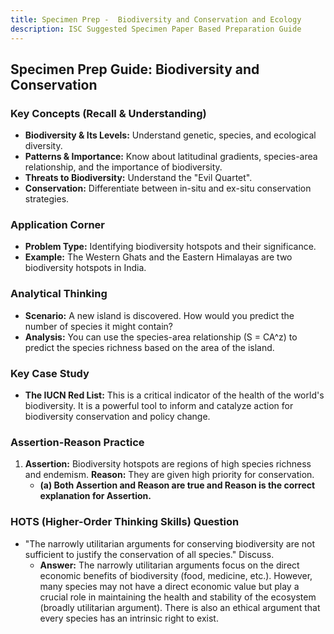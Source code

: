 ```yaml
---
title: Specimen Prep -  Biodiversity and Conservation and Ecology
description: ISC Suggested Specimen Paper Based Preparation Guide
---
```


## Specimen Prep Guide: Biodiversity and Conservation

### Key Concepts (Recall & Understanding)

*   **Biodiversity & Its Levels:** Understand genetic, species, and ecological diversity.
*   **Patterns & Importance:** Know about latitudinal gradients, species-area relationship, and the importance of biodiversity.
*   **Threats to Biodiversity:** Understand the "Evil Quartet".
*   **Conservation:** Differentiate between in-situ and ex-situ conservation strategies.

### Application Corner

*   **Problem Type:** Identifying biodiversity hotspots and their significance.
*   **Example:** The Western Ghats and the Eastern Himalayas are two biodiversity hotspots in India.

### Analytical Thinking

*   **Scenario:** A new island is discovered. How would you predict the number of species it might contain?
*   **Analysis:** You can use the species-area relationship (S = CA^z) to predict the species richness based on the area of the island.

### Key Case Study

*   **The IUCN Red List:** This is a critical indicator of the health of the world's biodiversity. It is a powerful tool to inform and catalyze action for biodiversity conservation and policy change.

### Assertion-Reason Practice

1.  **Assertion:** Biodiversity hotspots are regions of high species richness and endemism.
    **Reason:** They are given high priority for conservation.
    *   **(a) Both Assertion and Reason are true and Reason is the correct explanation for Assertion.**

### HOTS (Higher-Order Thinking Skills) Question

*   "The narrowly utilitarian arguments for conserving biodiversity are not sufficient to justify the conservation of all species." Discuss.
    *   **Answer:** The narrowly utilitarian arguments focus on the direct economic benefits of biodiversity (food, medicine, etc.). However, many species may not have a direct economic value but play a crucial role in maintaining the health and stability of the ecosystem (broadly utilitarian argument). There is also an ethical argument that every species has an intrinsic right to exist.
